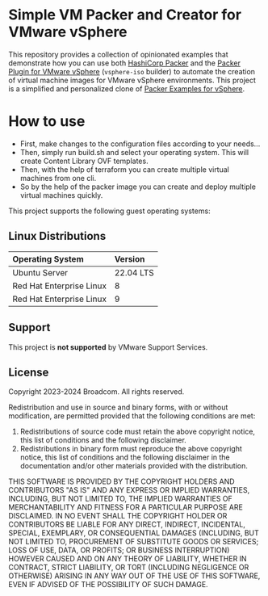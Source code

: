 <!--
Copyright 2023-2024 Broadcom. All rights reserved.
SPDX-License-Identifier: BSD-2
-->

<!-- markdownlint-disable first-line-h1 no-inline-html -->

# Simple VM Packer and Creator for VMware vSphere

This repository provides a collection of opinionated examples that demonstrate how you can use both [HashiCorp Packer][packer] and the [Packer Plugin for VMware vSphere][packer-plugin-vsphere] (`vsphere-iso` builder) to automate the creation of virtual machine images for VMware vSphere environments. This project is a simplified and personalized clone of [Packer Examples for vSphere][packer-examples-for-vsphere].

# How to use

* First, make changes to the configuration files according to your needs...
* Then, simply run build.sh and select your operating system. This will create Content Library OVF templates.
* Then, with the help of terraform you can create multiple virtual machines from one cli.
* So by the help of the packer image you can create and deploy multiple virtual machines quickly.



This project supports the following guest operating systems:

## Linux Distributions


| Operating System         | Version   |
| :------------------------- | :---------- |
| Ubuntu Server            | 22.04 LTS |
| Red Hat Enterprise Linux | 8         |
| Red Hat Enterprise Linux | 9         |

## Support

This project is **not supported** by VMware Support Services.

## License

Copyright 2023-2024 Broadcom. All rights reserved.

Redistribution and use in source and binary forms, with or without modification, are permitted provided that the following conditions are met:

1. Redistributions of source code must retain the above copyright notice, this list of conditions and the following disclaimer.
2. Redistributions in binary form must reproduce the above copyright notice, this list of conditions and the following disclaimer in the documentation and/or other materials provided with the distribution.

THIS SOFTWARE IS PROVIDED BY THE COPYRIGHT HOLDERS AND CONTRIBUTORS "AS IS" AND ANY EXPRESS OR IMPLIED WARRANTIES, INCLUDING, BUT NOT LIMITED TO, THE IMPLIED WARRANTIES OF MERCHANTABILITY AND FITNESS FOR A PARTICULAR PURPOSE ARE DISCLAIMED. IN NO EVENT SHALL THE COPYRIGHT HOLDER OR CONTRIBUTORS BE LIABLE FOR ANY DIRECT, INDIRECT, INCIDENTAL, SPECIAL, EXEMPLARY, OR CONSEQUENTIAL DAMAGES (INCLUDING, BUT NOT LIMITED TO, PROCUREMENT OF SUBSTITUTE GOODS OR SERVICES; LOSS OF USE, DATA, OR PROFITS; OR BUSINESS INTERRUPTION) HOWEVER CAUSED AND ON ANY THEORY OF LIABILITY, WHETHER IN CONTRACT, STRICT LIABILITY, OR TORT (INCLUDING NEGLIGENCE OR OTHERWISE) ARISING IN ANY WAY OUT OF THE USE OF THIS SOFTWARE, EVEN IF ADVISED OF THE POSSIBILITY OF SUCH DAMAGE.

[//]: Links
[packer]: https://www.packer.io
[packer-plugin-vsphere]: https://developer.hashicorp.com/packer/plugins/builders/vsphere/vsphere-iso
[packer-examples-for-vsphere]: https://github.com/vmware-samples/packer-examples-for-vsphere
